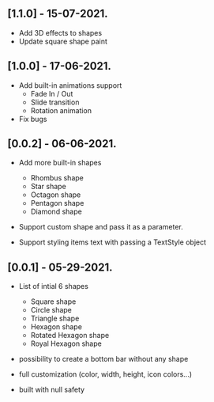 ## [1.1.0] - 15-07-2021.

* Add 3D effects to shapes
* Update square shape paint

## [1.0.0] - 17-06-2021.

* Add built-in animations support
    - Fade In / Out
    - Slide transition
    - Rotation animation
* Fix bugs

## [0.0.2] - 06-06-2021.

* Add more built-in shapes
    - Rhombus shape
    - Star shape
    - Octagon shape
    - Pentagon shape
    - Diamond shape

* Support custom shape and pass it as a parameter.
* Support styling items text with passing a TextStyle object

## [0.0.1] - 05-29-2021.

* List of intial 6 shapes
    - Square shape
    - Circle shape
    - Triangle shape
    - Hexagon shape
    - Rotated Hexagon shape
    - Royal Hexagon shape

* possibility to create a bottom bar without any shape
* full customization (color, width, height, icon colors...)
* built with null safety

